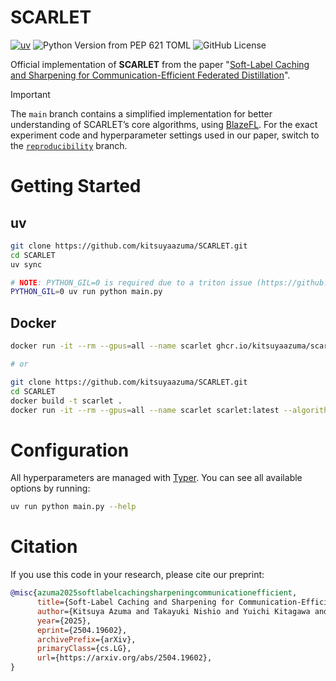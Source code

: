 # SCARLET
[![uv](https://img.shields.io/endpoint?url=https://raw.githubusercontent.com/astral-sh/uv/main/assets/badge/v0.json)](https://github.com/astral-sh/uv)
![Python Version from PEP 621 TOML](https://img.shields.io/python/required-version-toml?tomlFilePath=https%3A%2F%2Fraw.githubusercontent.com%2Fkitsuyaazuma%2FSCARLET%2Frefs%2Fheads%2Fmain%2Fpyproject.toml)
![GitHub License](https://img.shields.io/github/license/kitsuyaazuma/SCARLET)


Official implementation of **SCARLET** from the paper "[Soft-Label Caching and Sharpening for Communication-Efficient Federated Distillation](https://arxiv.org/abs/2504.19602)".

> [!IMPORTANT]
> The `main` branch contains a simplified implementation for better understanding of SCARLET’s core algorithms, using [BlazeFL](https://github.com/blazefl/blazefl).
> For the exact experiment code and hyperparameter settings used in our paper, switch to the [`reproducibility`](https://github.com/kitsuyaazuma/SCARLET/tree/reproducibility) branch.

# Getting Started

## uv

```bash
git clone https://github.com/kitsuyaazuma/SCARLET.git
cd SCARLET
uv sync

# NOTE: PYTHON_GIL=0 is required due to a triton issue (https://github.com/triton-lang/triton/issues/8491)
PYTHON_GIL=0 uv run python main.py
```

## Docker

```bash
docker run -it --rm --gpus=all --name scarlet ghcr.io/kitsuyaazuma/scarlet:main --algorithm-name SCARLET

# or

git clone https://github.com/kitsuyaazuma/SCARLET.git
cd SCARLET
docker build -t scarlet .
docker run -it --rm --gpus=all --name scarlet scarlet:latest --algorithm-name SCARLET
```

# Configuration

All hyperparameters are managed with [Typer](https://github.com/fastapi/typer). You can see all available options by running:

```bash
uv run python main.py --help
```

# Citation

If you use this code in your research, please cite our preprint:

```bibtex
@misc{azuma2025softlabelcachingsharpeningcommunicationefficient,
      title={Soft-Label Caching and Sharpening for Communication-Efficient Federated Distillation}, 
      author={Kitsuya Azuma and Takayuki Nishio and Yuichi Kitagawa and Wakako Nakano and Takahito Tanimura},
      year={2025},
      eprint={2504.19602},
      archivePrefix={arXiv},
      primaryClass={cs.LG},
      url={https://arxiv.org/abs/2504.19602}, 
}
```
